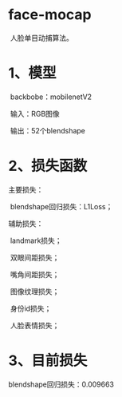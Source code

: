 # face-mocap

​	人脸单目动捕算法。

# 1、模型

​	backbobe：mobilenetV2

​	输入：RGB图像

​	输出：52个blendshape

# 2、损失函数

主要损失：

​	blendshape回归损失：L1Loss；

辅助损失：

​	landmark损失；

​	双眼间距损失；

​	嘴角间距损失；

​	图像纹理损失；

​	身份id损失；

​	人脸表情损失；

# 3、目前损失
  blendshape回归损失：0.009663
